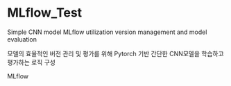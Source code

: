 # MLflow_Test
Simple CNN model MLflow utilization version management and model evaluation

모델의 효율적인 버전 관리 및 평가를 위해 
Pytorch 기반 간단한 CNN모델을 학습하고 평가하는 로직 구성

MLflow 
